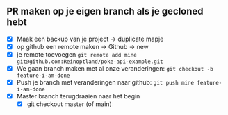 ## PR maken op je eigen branch als je gecloned hebt

- [x] Maak een backup van je project -> duplicate mapje
- [x] op github een remote maken -> Github -> new
- [x] je remote toevoegen `git remote add mine git@github.com:Reinoptland/poke-api-example.git`
- [x] We gaan branch maken met al onze veranderingen: `git checkout -b feature-i-am-done`
- [x] Push je branch met veranderingen naar github: `git push mine feature-i-am-done`
- [x] Master branch terugdraaien naar het begin
  - [x] git checkout master (of main)
